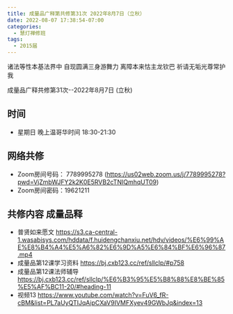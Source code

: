 ```yaml
---
title: 成量品广释第共修第31次 2022年8月7日（立秋）
date: 2022-08-07 17:38:54-07:00
categories:
  - 慧灯禅修班
tags:
  - 2015届
---
```



诸法等性本基法界中  自现圆满三身游舞力
离障本来怙主龙钦巴  祈请无垢光尊常护我  

成量品广释共修第31次--2022年8月7日 (立秋)

## 时间

* 星期日 晚上温哥华时间 18:30-21:30    

## 网络共修

* Zoom房间号码： 7789995278 (<https://us02web.zoom.us/j/7789995278?pwd=VjZmbWJFY2k2K0E5RVB2cTNIQmhqUT09>)
* Zoom房间密码：19621211       

## 共修内容  成量品释

* 普贤如来愿文 <https://s3.ca-central-1.wasabisys.com/hddata/f.huidengchanxiu.net/hdv/videos/%E6%99%AE%E8%B4%A4%E5%A6%82%E6%9D%A5%E6%84%BF%E6%96%87.mp4>
* 成量品第12课学习资料 <https://bj.cxb123.cc/ref/sllclp/#p758>
* 成量品第12课法师辅导 <https://bj.cxb123.cc/ref/sllclp/%E6%B3%95%E5%B8%88%E8%BE%85%E5%AF%BC11-20/#heading-11>
* 视频13 <https://www.youtube.com/watch?v=FuV6_fR-cBM&list=PL7aUyQTIJqAipCXaV9IVMFXyev49GWbJq&index=13>